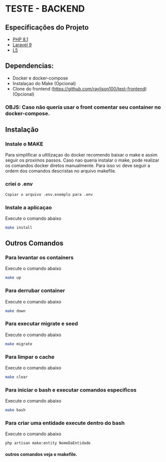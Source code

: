 # TESTE - BACKEND

## Especificações do Projeto
- [PHP 8.1](https://www.php.net/releases/8.1/en.php)
- [Laravel 9](https://laravel.com/docs/9.x/releases) 
- [L5](https://github.com/andersao/l5-repository)

## Dependencias:
-   Docker e docker-compose
-   Instalaçao do Make (Opcional)
-   Clone do frontend (https://github.com/raylison100/test-frontend) (Opcional)

### OBJS: Caso não queria usar o front comentar seu container no docker-compose.

## Instalação

### Instale o MAKE
Para simplificar a ultilizaçao do docker recomendo baixar o make e assim seguir os proximos passos.
Caso nao queria instalar o make, pode realizar os comandos docker diretos manualmente. Para isso vc deve seguir a ordem dos comandos descristas no arquivo makefile.


### criei o .env
```bash
Copiar o arquivo .env.exemplo para .env
```

### Instale a aplicaçao
Execute o comando abaixo
```bash
make install
```

## Outros Comandos

### Para levantar os containers
Execute o comando abaixo
```bash
make up
```

### Para derrubar container
Execute o comando abaixo
```bash
make down
```

### Para executar migrate e seed
Execute o comando abaixo
```bash
make migrate
```

### Para limpar o cache
Execute o comando abaixo
```bash
make clear
```

### Para iniciar o bash e executar comandos especificos
Execute o comando abaixo
```bash
make bash
```

### Para criar uma entidade execute dentro do bash
Execute o comando abaixo
```
php artisan make:entity NomeDaEntidade
```

#### outros comandos veja o makefile.






